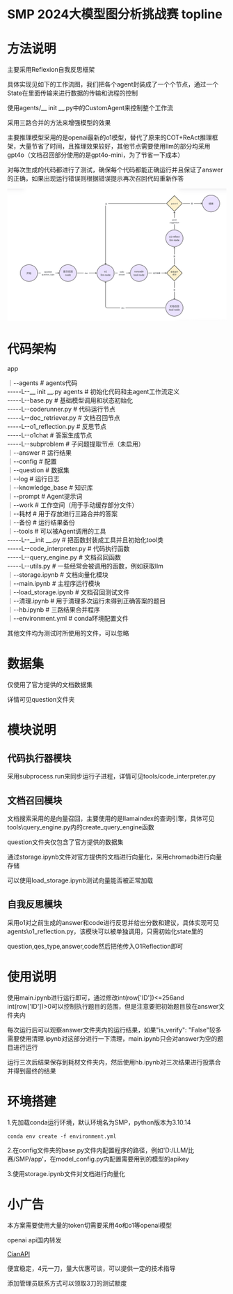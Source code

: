 # SMP 2024大模型图分析挑战赛 topline

# 方法说明

主要采用Reflexion自我反思框架

具体实现见如下的工作流图，我们把各个agent封装成了一个个节点，通过一个State在里面传输来进行数据的传输和流程的控制

使用agents/__ init __.py中的CustomAgent来控制整个工作流

采用三路合并的方法来增强模型的效果

主要推理模型采用的是openai最新的o1模型，替代了原来的COT+ReAct推理框架，大量节省了时间，且推理效果较好，其他节点需要使用llm的部分均采用gpt4o（文档召回部分使用的是gpt4o-mini，为了节省一下成本）

对每次生成的代码都进行了测试，确保每个代码都能正确运行并且保证了answer的正确，如果出现运行错误则根据错误提示再次召回代码重新作答

![1726650564525](image/readme/1726650564525.png)

# 代码架构

app

｜--agents # agents代码  
-----L--__ init __.py agents # 初始化代码和主agent工作流定义  
-----L--base.py # 基础模型调用和状态初始化  
-----L--coderunner.py # 代码运行节点  
-----L--doc_retriever.py # 文档召回节点  
-----L--o1_reflection.py # 反思节点  
-----L--o1chat # 答案生成节点  
-----L--subproblem # 子问题提取节点（未启用）  
｜--answer # 运行结果  
｜--config # 配置  
｜--question # 数据集  
｜--log # 运行日志  
｜--knowledge_base # 知识库  
｜--prompt # Agent提示词  
｜--work # 工作空间（用于手动缓存部分文件）  
｜--耗材 # 用于存放进行三路合并的答案  
｜--备份 # 运行结果备份  
｜--tools # 可以被Agent调用的工具  
-----L--__init __.py # 把函数封装成工具并且初始化tool类  
-----L--code_interpreter.py # 代码执行函数  
-----L--query_engine.py  # 文档召回函数  
-----L--utils.py # 一些经常会被调用的函数，例如获取llm  
｜--storage.ipynb # 文档向量化模块  
｜--main.ipynb # 主程序运行模块  
｜--load_storage.ipynb # 文档召回测试文件  
｜--清理.ipynb # 用于清理多次运行未得到正确答案的题目  
｜--hb.ipynb # 三路结果合并程序  
｜--environment.yml # conda环境配置文件  

其他文件均为测试时所使用的文件，可以忽略

# 数据集

仅使用了官方提供的文档数据集

详情可见question文件夹

# 模块说明

## 代码执行器模块

采用subprocess.run来同步运行子进程，详情可见tools/code_interpreter.py

## 文档召回模块

文档搜索采用的是向量召回，主要使用的是llamaindex的查询引擎，具体可见tools\query_engine.py内的create_query_engine函数

question文件夹仅包含了官方提供的数据集

通过storage.ipynb文件对官方提供的文档进行向量化，采用chromadb进行向量存储

可以使用load_storage.ipynb测试向量能否被正常加载

## 自我反思模块

采用o1对之前生成的answer和code进行反思并给出分数和建议，具体实现可见agents\o1_reflection.py，该模块可以被单独调用，只需初始化state里的

question,qes_type,answer,code然后把他传入O1Reflection即可

# 使用说明

使用main.ipynb进行运行即可，通过修改int(row['ID'])<=256and int(row['ID'])>0可以控制执行题目的范围，但是注意要把初始题目放在answer文件夹内

每次运行后可以观察answer文件夹内的运行结果，如果"is_verify": "False"较多需要使用清理.ipynb对这部分进行一下清理，main.ipynb只会对answer为空的题目进行运行

运行三次后结果保存到耗材文件夹内，然后使用hb.ipynb对三次结果进行投票合并得到最终的结果

# 环境搭建

1.先加载conda运行环境，默认环境名为SMP，python版本为3.10.14

```
conda env create -f environment.yml  
```

2.在config文件夹的base.py文件内配置程序的路径，例如'D:/LLM/比赛/SMP/app'，在model_config.py内配置需要用到的模型的apikey

3.使用storage.ipynb文件对文档进行向量化

# 小广告

本方案需要使用大量的token切需要采用4o和o1等openai模型

openai api国内转发

[CianAPI](http://agentapi.xyz/)

便宜稳定，4元一刀，量大优惠可谈，可以提供一定的技术指导

添加管理员联系方式可以领取3刀的测试额度
